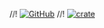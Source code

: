 //! [![GitHub](https://img.shields.io/github/license/Spargel125/tri_poly_moment?style=for-the-badge&logo=github)](https://github.com/H1rono/tri_poly_moment/blob/main/LICENSE)
//! [![crate](https://img.shields.io/crates/v/tri_poly_moment.svg?style=for-the-badge&logo=rust)](https://crates.io/crates/tri_poly_moment)